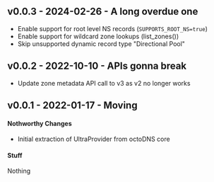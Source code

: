 ## v0.0.3 - 2024-02-26 - A long overdue one

* Enable support for root level NS records (`SUPPORTS_ROOT_NS=true`)
* Enable support for wildcard zone lookups (list_zones())
* Skip unsupported dynamic record type "Directional Pool"

## v0.0.2 - 2022-10-10 - APIs gonna break

* Update zone metadata API call to v3 as v2 no longer works

## v0.0.1 - 2022-01-17 - Moving

#### Nothworthy Changes

* Initial extraction of UltraProvider from octoDNS core

#### Stuff

Nothing
